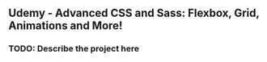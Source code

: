 ## Udemy - Advanced CSS and Sass: Flexbox, Grid, Animations and More!

### TODO: Describe the project here
